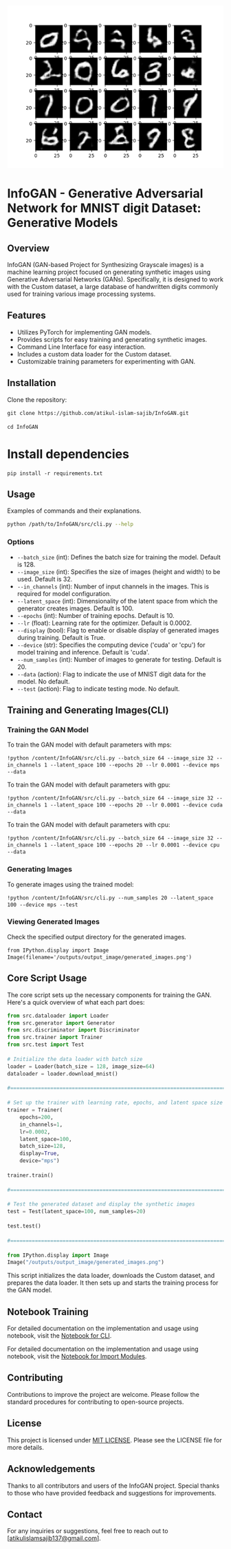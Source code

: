 ![GPCGAN](./outputs/output_image/generated_images.png)

# InfoGAN - Generative Adversarial Network for MNIST digit Dataset: Generative Models

## Overview

InfoGAN (GAN-based Project for Synthesizing Grayscale images) is a machine learning project focused on generating synthetic images using Generative Adversarial Networks (GANs). Specifically, it is designed to work with the Custom dataset, a large database of handwritten digits commonly used for training various image processing systems.

## Features

- Utilizes PyTorch for implementing GAN models.
- Provides scripts for easy training and generating synthetic images.
- Command Line Interface for easy interaction.
- Includes a custom data loader for the Custom dataset.
- Customizable training parameters for experimenting with GAN.

## Installation

Clone the repository:

```
git clone https://github.com/atikul-islam-sajib/InfoGAN.git

cd InfoGAN
```

# Install dependencies

```
pip install -r requirements.txt
```

## Usage

Examples of commands and their explanations.

```bash
python /path/to/InfoGAN/src/cli.py --help
```

### Options

- `--batch_size` (int): Defines the batch size for training the model. Default is 128.
- `--image_size` (int): Specifies the size of images (height and width) to be used. Default is 32.
- `--in_channels` (int): Number of input channels in the images. This is required for model configuration.
- `--latent_space` (int): Dimensionality of the latent space from which the generator creates images. Default is 100.
- `--epochs` (int): Number of training epochs. Default is 10.
- `--lr` (float): Learning rate for the optimizer. Default is 0.0002.
- `--display` (bool): Flag to enable or disable display of generated images during training. Default is True.
- `--device` (str): Specifies the computing device ('cuda' or 'cpu') for model training and inference. Default is 'cuda'.
- `--num_samples` (int): Number of images to generate for testing. Default is 20.
- `--data` (action): Flag to indicate the use of MNIST digit data for the model. No default.
- `--test` (action): Flag to indicate testing mode. No default.

## Training and Generating Images(CLI)

### Training the GAN Model

To train the GAN model with default parameters with mps:

```
!python /content/InfoGAN/src/cli.py --batch_size 64 --image_size 32 --in_channels 1 --latent_space 100 --epochs 20 --lr 0.0001 --device mps --data
```

To train the GAN model with default parameters with gpu:

```
!python /content/InfoGAN/src/cli.py --batch_size 64 --image_size 32 --in_channels 1 --latent_space 100 --epochs 20 --lr 0.0001 --device cuda --data
```

To train the GAN model with default parameters with cpu:

```
!python /content/InfoGAN/src/cli.py --batch_size 64 --image_size 32 --in_channels 1 --latent_space 100 --epochs 20 --lr 0.0001 --device cpu --data
```

### Generating Images

To generate images using the trained model:

```
!python /content/InfoGAN/src/cli.py --num_samples 20 --latent_space 100 --device mps --test
```

### Viewing Generated Images

Check the specified output directory for the generated images.

```
from IPython.display import Image
Image(filename='/outputs/output_image/generated_images.png')
```

## Core Script Usage

The core script sets up the necessary components for training the GAN. Here's a quick overview of what each part does:

```python
from src.dataloader import Loader
from src.generator import Generator
from src.discriminator import Discriminator
from src.trainer import Trainer
from src.test import Test

# Initialize the data loader with batch size
loader = Loader(batch_size = 128, image_size=64)
dataloader = loader.download_mnist()

#================================================================================================================#

# Set up the trainer with learning rate, epochs, and latent space size
trainer = Trainer(
    epochs=200,
    in_channels=1,
    lr=0.0002,
    latent_space=100,
    batch_size=128,
    display=True,
    device="mps")

trainer.train()

#================================================================================================================#

# Test the generated dataset and display the synthetic images
test = Test(latent_space=100, num_samples=20)

test.test()

#================================================================================================================#

from IPython.display import Image
Image("/outputs/output_image/generated_images.png")
```

This script initializes the data loader, downloads the Custom dataset, and prepares the data loader. It then sets up and starts the training process for the GAN model.

<!-- ## Documentation

For detailed documentation on the implementation and usage, visit the [InfoGAN Documentation](https://atikul-islam-sajib.github.io/FIG-deploy/). -->

## Notebook Training

For detailed documentation on the implementation and usage using notebook, visit the [Notebook for CLI](./notebooks/Modeltrain_CLI.ipynb).

For detailed documentation on the implementation and usage using notebook, visit the [Notebook for Import Modules](./notebooks/ModelTrain_Import_Modules.ipynb).

## Contributing

Contributions to improve the project are welcome. Please follow the standard procedures for contributing to open-source projects.

## License

This project is licensed under [MIT LICENSE](./LICENSE). Please see the LICENSE file for more details.

## Acknowledgements

Thanks to all contributors and users of the InfoGAN project. Special thanks to those who have provided feedback and suggestions for improvements.

## Contact

For any inquiries or suggestions, feel free to reach out to [atikulislamsajib137@gmail.com].
